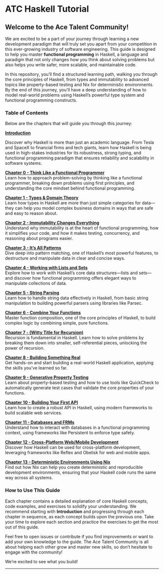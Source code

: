 # ATC Haskell Tutorial

## Welcome to the Ace Talent Community!

We are excited to be a part of your journey through learning a new development paradigm that will truly set you apart from your competition in this ever-growing industry of software engineering. This guide is designed to help you master **functional programming** in Haskell, a language and paradigm that not only changes how you think about solving problems but also helps you write safer, more scalable, and maintainable code.

In this repository, you’ll find a structured learning path, walking you through the core principles of Haskell, from types and immutability to advanced topics like property-based testing and Nix for deterministic environments. By the end of this journey, you'll have a deep understanding of how to model real-world problems using Haskell’s powerful type system and functional programming constructs.

### Table of Contents

Below are the chapters that will guide you through this journey:

[**Introduction**](./introduction.md)

Discover why Haskell is more than just an academic language. From Tesla and SpaceX to financial firms and tech giants, learn how Haskell is being used in high-stakes industries for its robustness, strong typing, and functional programming paradigm that ensures reliability and scalability in software systems.

[**Chapter 0 - Think Like a Functional Programmer**](./chapter0.md)  
Learn how to approach problem-solving by thinking like a functional programmer, breaking down problems using first principles, and understanding the core mindset behind functional programming.

[**Chapter 1 - Types & Domain Theory**](./chapter1.md)  
Learn how types in Haskell are more than just simple categories for data—they can help you model complex business domains in ways that are safe and easy to reason about.

[**Chapter 2 - Immutability Changes Everything**](./chapter2.md)  
Understand why immutability is at the heart of functional programming, how it simplifies your code, and how it makes testing, concurrency, and reasoning about programs easier.

[**Chapter 3 - It’s All Patterns**](./chapter3.md)  
Dive deep into pattern matching, one of Haskell’s most powerful features, to destructure and manipulate data in clear and concise ways.

[**Chapter 4 - Working with Lists and Sets**](./chapter4.md)  
Explore how to work with Haskell’s core data structures—lists and sets—and discover how functional programming offers elegant ways to manipulate collections of data.

[**Chapter 5 - String Parsing**](./chapter5.md)  
Learn how to handle string data effectively in Haskell, from basic string manipulation to building powerful parsers using libraries like Parsec.

[**Chapter 6 - Combine Your Functions**](./chapter6.md)  
Master function composition, one of the core principles of Haskell, to build complex logic by combining simple, pure functions.

[**Chapter 7 - (Witty Title for Recursion)**](./chapter7.md)  
Recursion is fundamental in Haskell. Learn how to solve problems by breaking them down into smaller, self-referential pieces, unlocking the power of recursion.

[**Chapter 8 - Building Something Real**](./chapter8.md)  
Get hands-on and start building a real-world Haskell application, applying the skills you’ve learned so far.

[**Chapter 9 - Generative Property Testing**](./chapter9.md)  
Learn about property-based testing and how to use tools like QuickCheck to automatically generate test cases that validate the core properties of your functions.

[**Chapter 10 - Building Your First API**](./chapter10.md)  
Learn how to create a robust API in Haskell, using modern frameworks to build scalable web services.

[**Chapter 11 - Databases and FRMs**](./chapter11.md)  
Understand how to interact with databases in a functional programming context, using frameworks like Persistent to enforce type safety.

[**Chapter 12 - Cross-Platform Web/Mobile Development**](./chapter12.md)  
Discover how Haskell can be used for cross-platform development, leveraging frameworks like Reflex and Obelisk for web and mobile apps.

[**Chapter 13 - Deterministic Environments Using Nix**](./chapter13.md)  
Find out how Nix can help you create deterministic and reproducible development environments, ensuring that your Haskell code runs the same way across all systems.

### How to Use This Guide

Each chapter contains a detailed explanation of core Haskell concepts, code examples, and exercises to solidify your understanding. We recommend starting with **Introduction** and progressing through each chapter in sequence, as each concept builds upon the previous one. Take your time to explore each section and practice the exercises to get the most out of this guide.

Feel free to open issues or contribute if you find improvements or want to add your own knowledge to the guide. The Ace Talent Community is all about helping each other grow and master new skills, so don’t hesitate to engage with the community!

We’re excited to see what you build!

---
